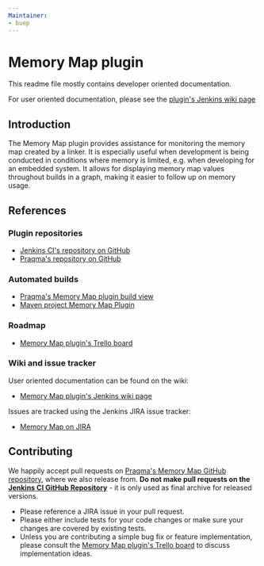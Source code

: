 ```yaml
---
Maintainer:
- buep
---
```


# Memory Map plugin

This readme file mostly contains developer oriented documentation.

For user oriented documentation, please see the [plugin's Jenkins wiki page](https://wiki.jenkins-ci.org/display/JENKINS/Memory+Map+Plugin)

## Introduction
The Memory Map plugin provides assistance for monitoring the memory map created by a linker. It is especially useful when development is being conducted in conditions where memory is limited, e.g. when developing for an embedded system.
It allows for displaying memory map values throughout builds in a graph, making it easier to follow up on memory usage.

## References

### Plugin repositories
* [Jenkins CI's repository on GitHub](https://github.com/jenkinsci/memory-map-plugin)
* [Praqma's repository on GitHub](https://github.com/Praqma/memory-map-plugin)

### Automated builds
* [Praqma's Memory Map plugin build view](http://code.praqma.net/ci/view/Open%20Source/view/Memory%20Map%20Plugin/)
* [Maven project Memory Map Plugin](https://jenkins.ci.cloudbees.com/job/plugins/job/memory-map-plugin/)

### Roadmap
* [Memory Map plugin's Trello board](https://trello.com/b/eOsTMooO/memory-map-plugin-for-jenkins-ci)

### Wiki and issue tracker
User oriented documentation can be found on the wiki:
* [Memory Map plugin's Jenkins wiki page](https://wiki.jenkins-ci.org/display/JENKINS/Memory+Map+Plugin)

Issues are tracked using the Jenkins JIRA issue tracker:
* [Memory Map on JIRA](https://issues.jenkins-ci.org/browse/JENKINS-29122?jql=project%20%3D%20JENKINS%20AND%20status%20in%20%28Open%2C%20%22In%20Progress%22%2C%20Reopened%29%20AND%20component%20%3D%20%27memory-map-plugin%27)

## Contributing

We happily accept pull requests on [Praqma's Memory Map GitHub repository](https://github.com/Praqma/memory-map-plugin), where we also release from. **Do not make pull requests on the [Jenkins CI GitHub Repository](https://github.com/jenkinsci/pretested-integration-plugin)** - it is only used as final archive for released versions.

* Please reference a JIRA issue in your pull request.
* Please either include tests for your code changes or make sure your changes are covered by existing tests.
* Unless you are contributing a simple bug fix or feature implementation, please consult the  [Memory Map plugin's Trello board](https://trello.com/b/eOsTMooO/memory-map-plugin-for-jenkins-ci) to discuss implementation ideas.
